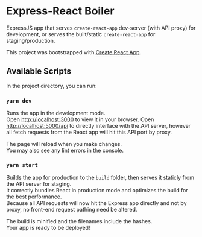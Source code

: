 # Express-React Boiler

ExpressJS app that serves `create-react-app` dev-server (with API proxy) for development, or serves the built/static `create-react-app` for staging/production.

This project was bootstrapped with [Create React App](https://github.com/facebook/create-react-app).

## Available Scripts

In the project directory, you can run:

### `yarn dev`

Runs the app in the development mode.\
Open [http://localhost:3000](http://localhost:3000) to view it in your browser. Open [http://localhost:5000/api](http://localhost:5000) to directly interface with the API server, however all fetch requests from the React app will hit this API port by proxy.

The page will reload when you make changes.\
You may also see any lint errors in the console.

### `yarn start`

Builds the app for production to the `build` folder, then serves it staticly from the API server for staging.\
It correctly bundles React in production mode and optimizes the build for the best performance.\
Because all API requests will now hit the Express app directly and not by proxy, no front-end request pathing need be altered.

The build is minified and the filenames include the hashes.\
Your app is ready to be deployed!
